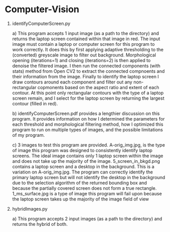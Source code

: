# Computer-Vision

1) identifyComputerScreen.py
    
    a) This program accepts 1 input image (as a path to the directory) and returns the laptop screen contained within that image in red. The input image must      contain a laptop or computer screen for this program to work correctly. It does this by first applying adaptive thresholding to the (converted) greyscale image to filter out background. Morphological opening (iterations=1) and closing (iterations=2) is then applied to denoise the filtered image. I then run the connected components (with stats) method from Open CV2 to extract the connected compnoents and their information from the image. Finally to identify the laptop screen I draw contours around each component and filter out any non-rectangular copmonents based on the aspect ratio and extent of each contour. At this point only rectangular contours with the type of a laptop screen remain, and I select for the laptop screen by returning the largest contour (filled in red). 
    
    b) identifyComputerScreen.pdf provides a lengthier discussion on this program. It provides information on how I determined the parameters for each threshold and morphological filtering method, how I optimized this program to run on multiple types of images, and the possible limitations of my program. 
    
    c) 3 images to test this program are provided. A-orig_img.jpg, is the type of image this program was designed to consistently identify laptop screens. The ideal image contains only 1 laptop screen within the image and does not take up the majority of the image. 5_screen_in_bkgd.png contains a laptop screen and a desktop in the background. This is a variation on A-orig_img.jpg. The program can correctly identify the primary laptop screen but will not identify the desktop in the background due to the selection algorithm of the returned bounding box and because the partially covered screen does not form a true rectangle. 1_ms_surface.jpg is a type of image this program will fail upon because the laptop screen takes up the majority of the image field of view 
    

2) hybridImages.py 

    a) This program accepts 2 input images (as a path to the directory) and returns the hybrid of both. 
